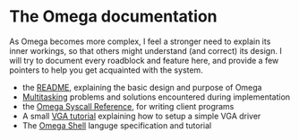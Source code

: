 The Omega documentation
=======================

As Omega becomes more complex, I feel a stronger need to explain its
inner workings, so that others might understand (and correct) its
design. I will try to document every roadblock and feature here, and
provide a few pointers to help you get acquainted with the system.

  * the [README], explaining the basic design and purpose of Omega 
  * [Multitasking] problems and solutions encountered during implementation
  * the [Omega Syscall Reference], for writing client programs
  * A small [VGA tutorial] explaining how to setup a simple VGA driver
  * The [Omega Shell] languge specification and tutorial

[README]: <README.html>
[Multitasking]: <multitasking.html>
[Omega Syscall Reference]: <syscalls.html>
[VGA tutorial]: <VGA.html>
[Omega Shell]: <shell.html>
